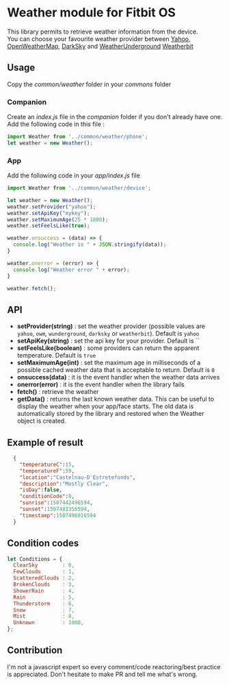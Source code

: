 # Weather module for Fitbit OS

This library permits to retrieve weather information from the device.  
You can choose your favourite weather provider between [Yahoo](https://query.yahooapis.com), [OpenWeatherMap](http://api.openweathermap.org), [DarkSky](https://api.darksky.net) and [WeatherUnderground](http://api.wunderground.com) [Weatherbit](https://www.weatherbit.io/)

## Usage

Copy the *common/weather* folder in your *commons* folder

### Companion

Create an *index.js* file in the *companion* folder if you don't already have one.  
Add the following code in this file :

```javascript
import Weather from '../common/weather/phone';
let weather = new Weather();
```
### App

Add the following code in your *app/index.js* file

```javascript
import Weather from '../common/weather/device';

let weather = new Weather();
weather.setProvider("yahoo"); 
weather.setApiKey("mykey");
weather.setMaximumAge(25 * 1000); 
weather.setFeelsLike(true);

weather.onsuccess = (data) => {
  console.log("Weather is " + JSON.stringify(data));
}

weather.onerror = (error) => {
  console.log("Weather error " + error);
}

weather.fetch();
```

## API

* **setProvider(string)** : set the weather provider (possible values are `yahoo`, `owm`, `wunderground`, `darksky` or `weatherbit`). Default is `yahoo`
* **setApiKey(string)** : set the api key for your provider. Default is ``
* **setFeelsLike(boolean)** : some providers can return the apparent temperature. Default is `true`
* **setMaximumAge(int)** : set the maximum age in milliseconds of a possible cached weather data that is acceptable to return. Default is `0`
* **onsuccess(data)** : it is the event handler when the weather data arrives
* **onerror(error)** : it is the event handler when the library fails
* **fetch()** : retrieve the weather
* **getData()** : returns the last known weather data. This can be useful to display the weather when your app/face starts. The old data is automatically stored by the library and restored when the Weather object is created.

## Example of result
```json
  {
    "temperatureC":15,
    "temperatureF":59,
    "location":"Castelnau-D'Estretefonds",
    "description":"Mostly Clear",
    "isDay":false,
    "conditionCode":0,
    "sunrise":1507442496594,
    "sunset":1507483356594,
    "timestamp":1507496916594
  }
```

## Condition codes
```javascript
let Conditions = {
  ClearSky        : 0,
  FewClouds       : 1,
  ScatteredClouds : 2,
  BrokenClouds    : 3,
  ShowerRain      : 4,
  Rain            : 5,
  Thunderstorm    : 6,
  Snow            : 7,
  Mist            : 8,
  Unknown         : 1000,
};
```

## Contribution

I'm not a javascript expert so every comment/code reactoring/best practice is appreciated. Don't hesitate to make PR and tell me what's wrong.
